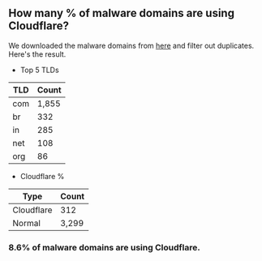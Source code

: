 ## How many % of malware domains are using Cloudflare?


We downloaded the malware domains from [here](https://urlhaus.abuse.ch) and filter out duplicates.
Here's the result.


[//]: # (start replacement)


- Top 5 TLDs

| TLD | Count |
| --- | --- |
| com | 1,855 |
| br | 332 |
| in | 285 |
| net | 108 |
| org | 86 |


- Cloudflare %

| Type | Count |
| --- | --- |
| Cloudflare | 312 |
| Normal | 3,299 |


### 8.6% of malware domains are using Cloudflare.